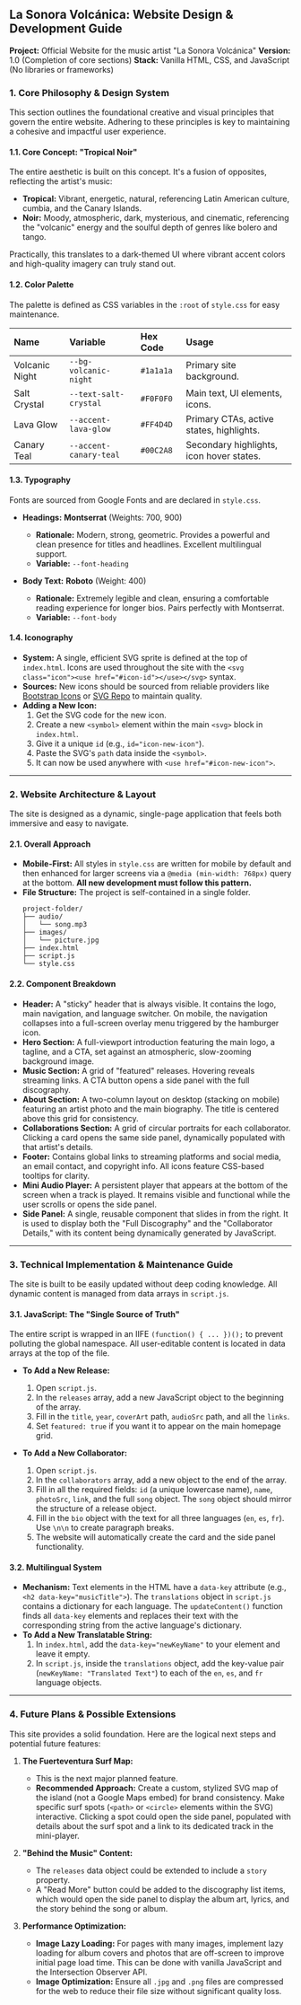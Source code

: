 ## **La Sonora Volcánica: Website Design & Development Guide**

**Project:** Official Website for the music artist "La Sonora Volcánica"
**Version:** 1.0 (Completion of core sections)
**Stack:** Vanilla HTML, CSS, and JavaScript (No libraries or frameworks)

### **1. Core Philosophy & Design System**

This section outlines the foundational creative and visual principles that govern the entire website. Adhering to these principles is key to maintaining a cohesive and impactful user experience.

#### **1.1. Core Concept: "Tropical Noir"**

The entire aesthetic is built on this concept. It's a fusion of opposites, reflecting the artist's music:

*   **Tropical:** Vibrant, energetic, natural, referencing Latin American culture, cumbia, and the Canary Islands.
*   **Noir:** Moody, atmospheric, dark, mysterious, and cinematic, referencing the "volcanic" energy and the soulful depth of genres like bolero and tango.

Practically, this translates to a dark-themed UI where vibrant accent colors and high-quality imagery can truly stand out.

#### **1.2. Color Palette**

The palette is defined as CSS variables in the `:root` of `style.css` for easy maintenance.

| Name | Variable | Hex Code | Usage |
| :--- | :--- | :--- | :--- |
| Volcanic Night | `--bg-volcanic-night` | `#1a1a1a` | Primary site background. |
| Salt Crystal | `--text-salt-crystal` | `#F0F0F0` | Main text, UI elements, icons. |
| Lava Glow | `--accent-lava-glow` | `#FF4D4D` | Primary CTAs, active states, highlights. |
| Canary Teal | `--accent-canary-teal`| `#00C2A8` | Secondary highlights, icon hover states. |

#### **1.3. Typography**

Fonts are sourced from Google Fonts and are declared in `style.css`.

*   **Headings:** **Montserrat** (Weights: 700, 900)
    *   **Rationale:** Modern, strong, geometric. Provides a powerful and clean presence for titles and headlines. Excellent multilingual support.
    *   **Variable:** `--font-heading`

*   **Body Text:** **Roboto** (Weight: 400)
    *   **Rationale:** Extremely legible and clean, ensuring a comfortable reading experience for longer bios. Pairs perfectly with Montserrat.
    *   **Variable:** `--font-body`

#### **1.4. Iconography**

*   **System:** A single, efficient SVG sprite is defined at the top of `index.html`. Icons are used throughout the site with the `<svg class="icon"><use href="#icon-id"></use></svg>` syntax.
*   **Sources:** New icons should be sourced from reliable providers like [Bootstrap Icons](https://icons.getbootstrap.com) or [SVG Repo](https://www.svgrepo.com/) to maintain quality.
*   **Adding a New Icon:**
    1.  Get the SVG code for the new icon.
    2.  Create a new `<symbol>` element within the main `<svg>` block in `index.html`.
    3.  Give it a unique `id` (e.g., `id="icon-new-icon"`).
    4.  Paste the SVG's `path` data inside the `<symbol>`.
    5.  It can now be used anywhere with `<use href="#icon-new-icon">`.

---

### **2. Website Architecture & Layout**

The site is designed as a dynamic, single-page application that feels both immersive and easy to navigate.

#### **2.1. Overall Approach**

*   **Mobile-First:** All styles in `style.css` are written for mobile by default and then enhanced for larger screens via a `@media (min-width: 768px)` query at the bottom. **All new development must follow this pattern.**
*   **File Structure:** The project is self-contained in a single folder.
    ```
    project-folder/
    ├── audio/
    │   └── song.mp3
    ├── images/
    │   └── picture.jpg
    ├── index.html
    ├── script.js
    └── style.css
    ```

#### **2.2. Component Breakdown**

*   **Header:** A "sticky" header that is always visible. It contains the logo, main navigation, and language switcher. On mobile, the navigation collapses into a full-screen overlay menu triggered by the hamburger icon.
*   **Hero Section:** A full-viewport introduction featuring the main logo, a tagline, and a CTA, set against an atmospheric, slow-zooming background image.
*   **Music Section:** A grid of "featured" releases. Hovering reveals streaming links. A CTA button opens a side panel with the full discography.
*   **About Section:** A two-column layout on desktop (stacking on mobile) featuring an artist photo and the main biography. The title is centered above this grid for consistency.
*   **Collaborations Section:** A grid of circular portraits for each collaborator. Clicking a card opens the same side panel, dynamically populated with that artist's details.
*   **Footer:** Contains global links to streaming platforms and social media, an email contact, and copyright info. All icons feature CSS-based tooltips for clarity.
*   **Mini Audio Player:** A persistent player that appears at the bottom of the screen when a track is played. It remains visible and functional while the user scrolls or opens the side panel.
*   **Side Panel:** A single, reusable component that slides in from the right. It is used to display both the "Full Discography" and the "Collaborator Details," with its content being dynamically generated by JavaScript.

---

### **3. Technical Implementation & Maintenance Guide**

The site is built to be easily updated without deep coding knowledge. All dynamic content is managed from data arrays in `script.js`.

#### **3.1. JavaScript: The "Single Source of Truth"**

The entire script is wrapped in an IIFE `(function() { ... })();` to prevent polluting the global namespace. All user-editable content is located in data arrays at the top of the file.

*   **To Add a New Release:**
    1.  Open `script.js`.
    2.  In the `releases` array, add a new JavaScript object to the beginning of the array.
    3.  Fill in the `title`, `year`, `coverArt` path, `audioSrc` path, and all the `links`.
    4.  Set `featured: true` if you want it to appear on the main homepage grid.

*   **To Add a New Collaborator:**
    1.  Open `script.js`.
    2.  In the `collaborators` array, add a new object to the end of the array.
    3.  Fill in all the required fields: `id` (a unique lowercase name), `name`, `photoSrc`, `link`, and the full `song` object. The `song` object should mirror the structure of a release object.
    4.  Fill in the `bio` object with the text for all three languages (`en`, `es`, `fr`). Use `\n\n` to create paragraph breaks.
    5.  The website will automatically create the card and the side panel functionality.

#### **3.2. Multilingual System**

*   **Mechanism:** Text elements in the HTML have a `data-key` attribute (e.g., `<h2 data-key="musicTitle">`). The `translations` object in `script.js` contains a dictionary for each language. The `updateContent()` function finds all `data-key` elements and replaces their text with the corresponding string from the active language's dictionary.
*   **To Add a New Translatable String:**
    1.  In `index.html`, add the `data-key="newKeyName"` to your element and leave it empty.
    2.  In `script.js`, inside the `translations` object, add the key-value pair (`newKeyName: "Translated Text"`) to each of the `en`, `es`, and `fr` language objects.

---

### **4. Future Plans & Possible Extensions**

This site provides a solid foundation. Here are the logical next steps and potential future features:

1.  **The Fuerteventura Surf Map:**
    *   This is the next major planned feature.
    *   **Recommended Approach:** Create a custom, stylized SVG map of the island (not a Google Maps embed) for brand consistency. Make specific surf spots (`<path>` or `<circle>` elements within the SVG) interactive. Clicking a spot could open the side panel, populated with details about the surf spot and a link to its dedicated track in the mini-player.

2.  **"Behind the Music" Content:**
    *   The `releases` data object could be extended to include a `story` property.
    *   A "Read More" button could be added to the discography list items, which would open the side panel to display the album art, lyrics, and the story behind the song or album.

3.  **Performance Optimization:**
    *   **Image Lazy Loading:** For pages with many images, implement lazy loading for album covers and photos that are off-screen to improve initial page load time. This can be done with vanilla JavaScript and the Intersection Observer API.
    *   **Image Optimization:** Ensure all `.jpg` and `.png` files are compressed for the web to reduce their file size without significant quality loss.
